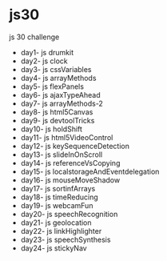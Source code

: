 # js30

js 30 challenge

- day1- js drumkit
- day2- js clock
- day3- js cssVariables
- day4- js arrayMethods
- day5- js flexPanels
- day6- js ajaxTypeAhead
- day7- js arrayMethods-2
- day8- js html5Canvas
- day9- js devtoolTricks
- day10- js holdShift
- day11- js html5VideoControl
- day12- js keySequenceDetection
- day13- js slideInOnScroll
- day14- js referenceVsCopying
- day15- js localstorageAndEventdelegation
- day16- js mouseMoveShadow
- day17- js sortinfArrays
- day18- js timeReducing
- day19- js webcamFun
- day20- js speechRecognition
- day21- js geolocation
- day22- js linkHighlighter
- day23- js speechSynthesis
- day24- js stickyNav
